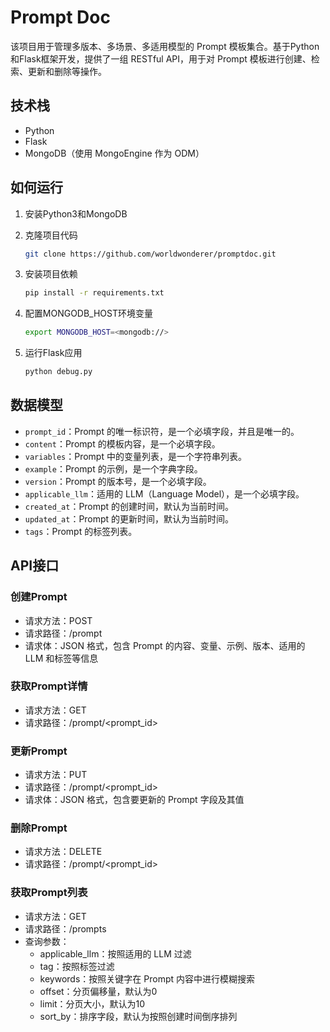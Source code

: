 # Prompt Doc

该项目用于管理多版本、多场景、多适用模型的 Prompt 模板集合。基于Python和Flask框架开发，提供了一组 RESTful API，用于对 Prompt 模板进行创建、检索、更新和删除等操作。

## 技术栈

- Python
- Flask
- MongoDB（使用 MongoEngine 作为 ODM）

## 如何运行

1. 安装Python3和MongoDB

2. 克隆项目代码
    ```bash
   git clone https://github.com/worldwonderer/promptdoc.git
    ```

3. 安装项目依赖
   ```bash
   pip install -r requirements.txt
   ```

4. 配置MONGODB_HOST环境变量
   ```bash
   export MONGODB_HOST=<mongodb://>
   ```

5. 运行Flask应用
   ```bash
   python debug.py
   ```

## 数据模型
- `prompt_id`：Prompt 的唯一标识符，是一个必填字段，并且是唯一的。
- `content`：Prompt 的模板内容，是一个必填字段。
- `variables`：Prompt 中的变量列表，是一个字符串列表。
- `example`：Prompt 的示例，是一个字典字段。
- `version`：Prompt 的版本号，是一个必填字段。
- `applicable_llm`：适用的 LLM（Language Model），是一个必填字段。
- `created_at`：Prompt 的创建时间，默认为当前时间。
- `updated_at`：Prompt 的更新时间，默认为当前时间。
- `tags`：Prompt 的标签列表。

## API接口

### 创建Prompt

- 请求方法：POST
- 请求路径：/prompt
- 请求体：JSON 格式，包含 Prompt 的内容、变量、示例、版本、适用的 LLM 和标签等信息

### 获取Prompt详情

- 请求方法：GET
- 请求路径：/prompt/<prompt_id>

### 更新Prompt

- 请求方法：PUT
- 请求路径：/prompt/<prompt_id>
- 请求体：JSON 格式，包含要更新的 Prompt 字段及其值

### 删除Prompt

- 请求方法：DELETE
- 请求路径：/prompt/<prompt_id>

### 获取Prompt列表

- 请求方法：GET
- 请求路径：/prompts
- 查询参数：
  - applicable_llm：按照适用的 LLM 过滤
  - tag：按照标签过滤
  - keywords：按照关键字在 Prompt 内容中进行模糊搜索
  - offset：分页偏移量，默认为0
  - limit：分页大小，默认为10
  - sort_by：排序字段，默认为按照创建时间倒序排列
